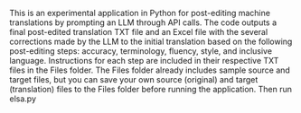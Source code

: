 This is an experimental application in Python for post-editing machine translations by prompting an LLM through API calls.
The code outputs a final post-edited translation TXT file and an Excel file with the several corrections made by the LLM to the initial translation based on the following post-editing steps: accuracy, terminology, fluency, style, and inclusive language.
Instructions for each step are included in their respective TXT files in the Files folder.
The Files folder already includes sample source and target files, but you can save your own source (original) and target (translation) files to the Files folder before running the application.
Then run elsa.py
